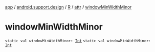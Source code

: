 [app](../../../index.md) / [android.support.design](../../index.md) / [R](../index.md) / [attr](index.md) / [windowMinWidthMinor](.)

# windowMinWidthMinor

`static val windowMinWidthMinor: `[`Int`](https://kotlinlang.org/api/latest/jvm/stdlib/kotlin/-int/index.html)
`static val windowMinWidthMinor: `[`Int`](https://kotlinlang.org/api/latest/jvm/stdlib/kotlin/-int/index.html)